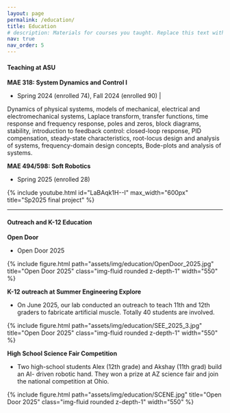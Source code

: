 ```yaml
---
layout: page
permalink: /education/
title: Education
# description: Materials for courses you taught. Replace this text with your description.
nav: true
nav_order: 5
---
```

#### Teaching at ASU

**MAE 318: System Dynamics and Control I**

- Spring 2024 (enrolled 74),  Fall 2024 (enrolled 90) | 

Dynamics of physical systems, models of mechanical, electrical and electromechanical systems, Laplace transform, transfer functions, time response and frequency response, poles and zeros, block diagrams, stability, introduction to feedback control: closed-loop response, PID compensation, steady-state characteristics, root-locus design and analysis of systems, frequency-domain design concepts, Bode-plots and analysis of systems.


**MAE 494/598: Soft Robotics**
- Spring 2025 (enrolled 28)

<div class="row mt-2">
    <div class="col-sm mt-3 mt-md-0">
       {% include youtube.html id="LaBAqk1H--I" max_width="600px" title="Sp2025 final project" %}
    </div>
</div>


----------
#### Outreach and K-12 Education

**Open Door**
 - Open Door 2025
<div class="row mt-2">
    <div class="col-sm mt-3 mt-md-0 text-center">
        {% include figure.html path="assets/img/education/OpenDoor_2025.jpg" title="Open Door 2025" class="img-fluid rounded z-depth-1" width="550" %}
    </div>
</div>


**K-12 outreach at Summer Engineering Explore**

- On June 2025, our lab conducted an outreach to teach 11th and 12th graders to fabricate artificial muscle. Totally 40 students are involved. 

<div class="row mt-2">
    <div class="col-sm mt-3 mt-md-0 text-center">
        {% include figure.html path="assets/img/education/SEE_2025_3.jpg" title="Open Door 2025" class="img-fluid rounded z-depth-1" width="550" %}
    </div>
</div>


**High School Science Fair Competition**


- Two high-school students Alex (12th grade) and Akshay (11th grad) build an AI- driven robotic hand. They won a prize at AZ science fair and join the national competition at Ohio. 


<div class="row mt-2">
    <div class="col-sm mt-3 mt-md-0 text-center">
        {% include figure.html path="assets/img/education/SCENE.jpg" title="Open Door 2025" class="img-fluid rounded z-depth-1" width="550" %}
    </div>
</div>

